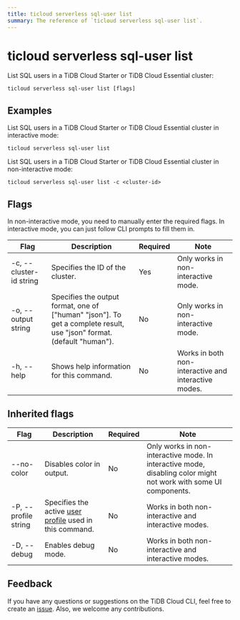 ```yaml
---
title: ticloud serverless sql-user list
summary: The reference of `ticloud serverless sql-user list`.
---
```


# ticloud serverless sql-user list

List SQL users in a TiDB Cloud Starter or TiDB Cloud Essential cluster:

```shell
ticloud serverless sql-user list [flags]
```

## Examples

List SQL users in a TiDB Cloud Starter or TiDB Cloud Essential cluster in interactive mode:

```shell
ticloud serverless sql-user list
```

List SQL users in a TiDB Cloud Starter or TiDB Cloud Essential cluster in non-interactive mode:

```shell
ticloud serverless sql-user list -c <cluster-id>
```

## Flags

In non-interactive mode, you need to manually enter the required flags. In interactive mode, you can just follow CLI prompts to fill them in.

| Flag                    | Description                                                                                                 | Required | Note                                                 |
|-------------------------|-------------------------------------------------------------------------------------------------------------|----------|------------------------------------------------------|
| -c, --cluster-id string | Specifies the ID of the cluster.                                                                            | Yes      | Only works in non-interactive mode.                  |
| -o, --output string     | Specifies the output format, one of ["human" "json"]. To get a complete result, use "json" format. (default "human"). | No       | Only works in non-interactive mode.                  |
| -h, --help              | Shows help information for this command.                                                                    | No       | Works in both non-interactive and interactive modes. |

## Inherited flags

| Flag                 | Description                                                                                          | Required | Note                                                                                                             |
|----------------------|------------------------------------------------------------------------------------------------------|----------|------------------------------------------------------------------------------------------------------------------|
| --no-color           | Disables color in output.                                                                            | No       | Only works in non-interactive mode. In interactive mode, disabling color might not work with some UI components. |
| -P, --profile string | Specifies the active [user profile](/tidb-cloud/cli-reference.md#user-profile) used in this command. | No       | Works in both non-interactive and interactive modes.                                                             |
| -D, --debug          | Enables debug mode.                                                                                  | No       | Works in both non-interactive and interactive modes.                                                             |

## Feedback

If you have any questions or suggestions on the TiDB Cloud CLI, feel free to create an [issue](https://github.com/tidbcloud/tidbcloud-cli/issues/new/choose). Also, we welcome any contributions.
